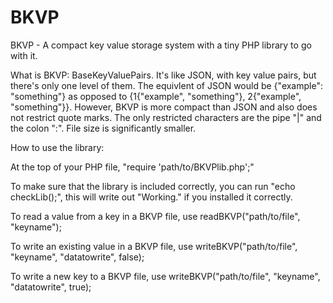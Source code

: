 # BKVP
BKVP - A compact key value storage system with a tiny PHP library to go with it. 

What is BKVP: BaseKeyValuePairs. It's like JSON, with key value pairs, but there's only one level of them. The equivlent of JSON would be {"example": "something"} as opposed to {1{"example", "something"}, 2{"example", "something"}}. However, BKVP is more compact than JSON and also does not restrict quote marks. The only restricted characters are the pipe "|" and the colon ":". File size is significantly smaller.

How to use the library:

At the top of your PHP file, "require 'path/to/BKVPlib.php';"

To make sure that the library is included correctly, you can run "echo checkLib();", this will write out "Working." if you installed it correctly. 

To read a value from a key in a BKVP file, use readBKVP("path/to/file", "keyname");

To write an existing value in a BKVP file, use writeBKVP("path/to/file", "keyname", "datatowrite", false);

To write a new key to a BKVP file, use writeBKVP("path/to/file", "keyname", "datatowrite", true);
